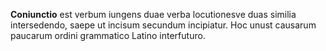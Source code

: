 **Coniunctio** est verbum iungens duae verba locutionesve duas similia intersedendo, saepe ut incisum secundum incipiatur. Hoc unust causarum paucarum ordini grammatico Latino interfuturo.
